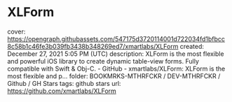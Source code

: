 # XLForm

cover: https://opengraph.githubassets.com/547175d3720114001d722034fd1bfbcc8c58b1c46fe3b039fb3438b348269ed7/xmartlabs/XLForm
created: December 27, 2021 5:05 PM (UTC)
description: XLForm is the most flexible and powerful iOS library to create dynamic table-view forms. Fully compatible with Swift & Obj-C.  - GitHub - xmartlabs/XLForm: XLForm is the most flexible and p...
folder: BOOKMRKS-MTHRFCKR / DEV-MTHRFCKR / Github / GH Stars
tags: github stars
url: https://github.com/xmartlabs/XLForm